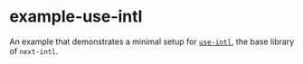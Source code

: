 # example-use-intl

An example that demonstrates a minimal setup for [`use-intl`](https://www.npmjs.com/package/use-intl), the base library of `next-intl`.
